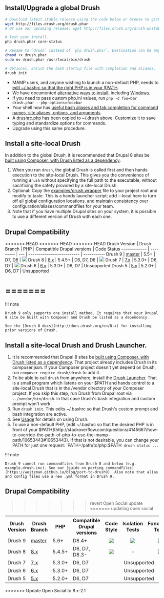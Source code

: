 Install/Upgrade a global Drush
---------------
```bash    
# Download latest stable release using the code below or browse to github.com/drush-ops/drush/releases.
wget http://files.drush.org/drush.phar
# Or use our upcoming release: wget http://files.drush.org/drush-unstable.phar  

# Test your install.
php drush.phar core-status

# Rename to `drush` instead of `php drush.phar`. Destination can be anywhere on $PATH. 
chmod +x drush.phar
sudo mv drush.phar /usr/local/bin/drush

# Optional. Enrich the bash startup file with completion and aliases.
drush init
```
    
* MAMP users, and anyone wishing to launch a non-default PHP, needs to [edit ~/.bashrc so that the right PHP is in your $PATH](http://stackoverflow.com/questions/4145667/how-to-override-the-path-of-php-to-use-the-mamp-path/10653443#10653443).
* We have documented [alternative ways to install](http://docs.drush.org/en/master/install-alternative/), including [Windows](http://docs.drush.org/en/master/install-alternative/#windows).
* If you need to pass custom php.ini values, run `php -d foo=bar drush.phar --php-options=foo=bar`
* Your shell now has [useful bash aliases and tab completion for command names, site aliases, options, and arguments](https://raw.githubusercontent.com/drush-ops/drush/master/examples/example.bashrc).
* A [drushrc.php](https://raw.githubusercontent.com/drush-ops/drush/master/examples/example.drushrc.php) has been copied to ~/.drush above. Customize it to save typing and standardize options for commands.
* Upgrade using this same procedure.

Install a site-local Drush
-----------------
In addition to the global Drush, it is recommended that Drupal 8 sites be [built using Composer, with Drush listed as a dependency](https://github.com/drupal-composer/drupal-project).

1. When you run `drush`, the global Drush is called first and then hands execution to the site-local Drush. This gives you the convenience of running `drush` without specifying the full path to the executable, without sacrificing the safety provided by a site-local Drush.
2. Optional: Copy the [examples/drush.wrapper](https://github.com/drush-ops/drush/blob/master/examples/drush.wrapper) file to your project root and modify to taste. This is a handy launcher script; add --local here to turn off all global configuration locations, and maintain consistency over configuration/aliases/commandfiles for your team.
3. Note that if you have multiple Drupal sites on your system, it is possible to use a different version of Drush with each one.

Drupal Compatibility
-----------------
<<<<<<< HEAD
<<<<<<< HEAD
<<<<<<< HEAD
Drush Version | Drush Branch  | PHP | Compatible Drupal versions | Code Status
------------- | ---------     | --- | -------------------------- | -----------
Drush 9       | [master](https://travis-ci.org/drush-ops/drush)  | 5.5+ | D7, D8                 | <img src="https://travis-ci.org/drush-ops/drush.svg?branch=master">
Drush 8       | [8.x](https://travis-ci.org/drush-ops/drush)  | 5.4.5+ | D6, D7, D8                 | <img src="https://travis-ci.org/drush-ops/drush.svg?branch=8.x">
Drush 7       | [7.x](https://travis-ci.org/drush-ops/drush) | 5.3.0+ | D6, D7                     | <img src="https://travis-ci.org/drush-ops/drush.svg?branch=7.x">
Drush 6       | [6.x](https://travis-ci.org/drush-ops/drush) | 5.3.0+ | D6, D7                     | Unsupported
Drush 5       | [5.x](https://travis-ci.org/drush-ops/drush) | 5.2.0+ | D6, D7                     | Unsupported

=======
=======
!!! note

    Drush 9 only supports one install method. It requires that your Drupal 8 site be built with Composer and Drush be listed as a dependency. 
    
    See the [Drush 8 docs](http://docs.drush.org/en/8.x) for installing prior versions of Drush.

Install a site-local Drush and Drush Launcher.
-----------------
1. It is recommended that Drupal 8 sites be [built using Composer, with Drush listed as a dependency](https://github.com/drupal-composer/drupal-project). That project already includes Drush in its composer.json. If your Composer project doesn't yet depend on Drush, run `composer require drush/drush` to add it. 
1. To be able to call `drush` from anywhere, install the [Drush Launcher](https://github.com/drush-ops/drush-launcher). That is a small program which listens on your $PATH and hands control to a site-local Drush that is in the /vendor directory of your Composer project. If you skip this step, run Drush from Drupal root via `../vendor/bin/drush`. In that case Drush's bash integration and custom prompt won't work.
1. Run `drush init`. This edits ~/.bashrc so that Drush's custom prompt and bash integration are active.
1. See [Usage](http://docs.drush.org/en/master/usage/) for details on using Drush.
1. To use a non-default PHP, [edit ~/.bashrc so that the desired PHP is in front of your $PATH](http://stackoverflow.com/questions/4145667/how-to-override-the-path-of-php-to-use-the-mamp-path/10653443#10653443). If that is not desirable, you can change your PATH for just one request: `PATH=/path/to/php:$PATH` drush status ...`

!!! note

    Drush 9 cannot run commandfiles from Drush 8 and below (e.g. example.drush.inc). See our [guide on porting commandfiles](https://weitzman.github.io/blog/port-to-drush9). Also note that alias and config files use a new .yml format in Drush 9.

Drupal Compatibility
-----------------
>>>>>>> revert Open Social update
=======
>>>>>>> updating open social
<table>
  <tr>
    <th> Drush Version </th> 
    <th> Drush Branch </th>
    <th> PHP </th>
    <th> Compatible Drupal versions </th>
    <th> Code Style </th>
    <th> Isolation Tests </th>
    <th> Functional Tests </th>
  </tr>
  <tr>
    <td> Drush 9 </td>
    <td> <a href="https://travis-ci.org/drush-ops/drush">master</a> </td>
    <td> 5.6+ </td>
    <td> D8.4+ </td>
    <td align="center">
      <img src="https://api.shippable.com/projects/5507addd5ab6cc1352a213b5/badge?branch=master" />
    </td>
    <td align="center">
      <img src="https://travis-ci.org/drush-ops/drush.svg?branch=master" />
    </td>
    <td align="center">
      <img src="https://circleci.com/gh/drush-ops/drush.svg?style=shield" />
    </td>
  </tr>
  <tr>
    <td> Drush 8 </td>
    <td> <a href="https://travis-ci.org/drush-ops/drush">8.x</a> </td>
    <td> 5.4.5+ </td>
    <td> D6, D7, D8.3- </td>
    <td align="center">
      <img src="https://circleci.com/gh/drush-ops/drush.svg?branch=8.x&style=shield" />
    </td>
    <td align="center">
      -
    </td>
    <td align="center">
      <img src="https://travis-ci.org/drush-ops/drush.svg?branch=8.x" />
    </td>
  </tr>
  <tr>
    <td> Drush 7 </td>
    <td> <a href="https://travis-ci.org/drush-ops/drush">7.x</a> </td>
    <td> 5.3.0+ </td>
    <td> D6, D7 </td>
    <td colspan="3" align="center"> Unsupported </td>
  </tr>
  <tr>
    <td> Drush 6 </td>
    <td> <a href="https://travis-ci.org/drush-ops/drush">6.x</a> </td>
    <td> 5.3.0+ </td>
    <td> D6, D7 </td>
    <td colspan="3" align="center"> Unsupported </td>
  </tr>
  <tr>
    <td> Drush 5 </td>
    <td> <a href="https://travis-ci.org/drush-ops/drush">5.x</a> </td>
    <td> 5.2.0+ </td>
    <td> D6, D7 </td>
    <td colspan="3" align="center"> Unsupported </td>
  </tr>
</table>
>>>>>>> Update Open Social to 8.x-2.1
